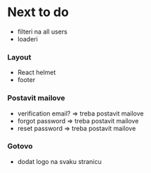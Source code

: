 # Next to do

- filteri na all users
- loaderi

### Layout

- React helmet
- footer

### Postavit mailove

- verification email? => treba postavit mailove
- forgot password => treba postavit mailove
- reset password => treba postavit mailove

### Gotovo

- dodat logo na svaku stranicu
